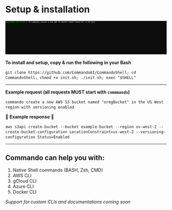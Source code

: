 # Setup & installation 

![](https://github.com/CommandoAI/CommandoShell/blob/main/commandoshell.gif)

**To install and setup, copy & run the following in your Bash**

```
git clone https://github.com/CommandoAI/CommandoShell; cd CommandoShell; chmod +x init.sh; ./init.sh; exec "$SHELL"
```
***
**Example request (all requests MUST start with `commmando`)**

```
commando create a new AWS S3 bucket named "oregBucket" in the US West region with versioning enabled
```


:arrow_down_small: **Example response** :arrow_down_small:

```
aws s3api create-bucket --bucket example-bucket --region us-west-2 --create-bucket-configuration LocationConstraint=us-west-2 --versioning-configuration Status=Enabled
```

***

## Commando can help you with:
1) Native Shell commands (BASH, Zsh, CMD)
2) AWS CLI
3) gCloud CLI
4) Azure CLI
5) Docker CLI

_Support for custom CLIs and documentations coming soon_
